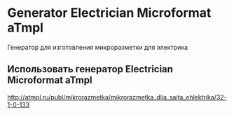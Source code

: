 # Generator Electrician Microformat aTmpl
Генератор для изготовления микроразметки для электрика
## Использовать генератор Electrician Microformat aTmpl
http://atmpl.ru/publ/mikrorazmetka/mikrorazmetka_dlja_sajta_ehlektrika/32-1-0-133
